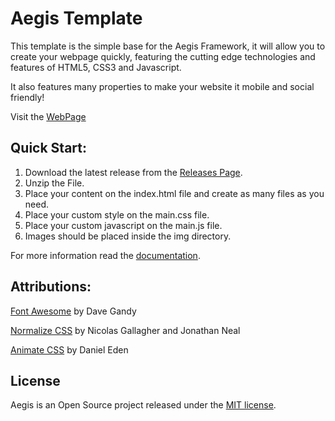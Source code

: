 # Aegis Template
This template is the simple base for the Aegis Framework, it will allow you to create your webpage quickly, featuring the cutting edge technologies and features of HTML5, CSS3 and Javascript.

It also features many properties to make your website it mobile and social friendly!

Visit the [WebPage](http://www.aegisframework.com/)

## Quick Start:

1. Download the latest release from the [Releases Page](https://github.com/HyuchiaDiego/AegisTemplate/releases).
2. Unzip the File.
3. Place your content on the index.html file and create as many files as you need.
4. Place your custom style on the main.css file.
5. Place your custom javascript on the main.js file.
6. Images should be placed inside the img directory.

For more information read the [documentation](http://www.aegisframework.com/documentation.html).

## Attributions:
[Font Awesome](http://fontawesome.io) by Dave Gandy

[Normalize CSS](http://necolas.github.io/normalize.css/) by Nicolas Gallagher and Jonathan Neal

[Animate CSS](http://daneden.github.io/animate.css/) by Daniel Eden

## License
Aegis is an Open Source project released under the [MIT license](https://github.com/HyuchiaDiego/AegisTemplate/blob/master/LICENSE).

